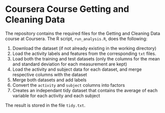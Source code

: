 # Coursera Course Getting and Cleaning Data

The repository contains the required files for the Getting and Cleaning Data course at Coursera.
The R script, `run_analysis.R`, does the following:

1. Download the dataset (if not already existing in the working directory)
2. Load the activity labels and features from the corresponding `txt` files.
3. Load both the training and test datasets (only the columns for the mean and standard deviation for each measurement are kept)
4. Load the activity and subject data for each dataset, and merge respective
   columns with the dataset
5. Merge both datasets and add labels
6. Convert the `activity` and `subject` columns into factors
7. Creates an independant tidy dataset that contains the average of each variable for each activity and each subject

The result is stored in the file `tidy.txt`.

